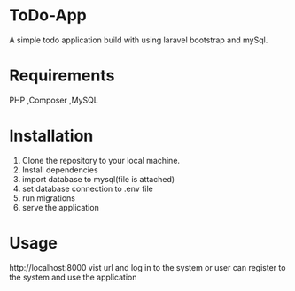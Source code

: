 # ToDo-App
A simple todo application build with using laravel bootstrap and mySql. 

# Requirements
PHP ,Composer ,MySQL 

# Installation
1. Clone the repository to your local machine.
2. Install dependencies
3. import database to mysql(file is attached)
4. set database connection to .env file
5. run migrations
6. serve the application

# Usage
 http://localhost:8000 vist url and log in to the system or user can register to the system and use the application

